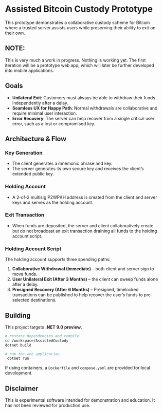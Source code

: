 # Assisted Bitcoin Custody Prototype

This prototype demonstrates a collaborative custody scheme for Bitcoin where a trusted server assists users while preserving their ability to exit on their own.

## NOTE:

This is very much a work in progress. Nothing is working yet. The first iteration will be a prototype web app, which will later be further developed into mobile applications.

## Goals
- **Unilateral Exit**: Customers must always be able to withdraw their funds independently after a delay.
- **Seamless UX for Happy Path**: Normal withdrawals are collaborative and require minimal user interaction.
- **Error Recovery**: The server can help recover from a single critical user error, such as a lost or compromised key.

## Architecture & Flow
### Key Generation
- The client generates a mnemonic phrase and key.
- The server generates its own secure key and receives the client’s extended public key.

### Holding Account
- A 2-of-2 multisig P2WPKH address is created from the client and server keys and serves as the holding account.

### Exit Transaction
- When funds are deposited, the server and client collaboratively create but do not broadcast an exit transaction draining all funds to the holding account script.

### Holding Account Script
The holding account supports three spending paths:
1. **Collaborative Withdrawal (Immediate)** – both client and server sign to move funds.
2. **User Unilateral Exit (After 3 Months)** – the client can sweep funds alone after a delay.
3. **Presigned Recovery (After 6 Months)** – Presigned, timelocked transactions can be published to help recover the user’s funds to pre-selected destinations.

## Building
This project targets **.NET 9.0 preview**.

```bash
# restore dependencies and compile
cd /workspace/AssistedCustody
dotnet build

# run the web application
 dotnet run
```

If using containers, a `Dockerfile` and `compose.yaml` are provided for local development.

## Disclaimer
This is experimental software intended for demonstration and education. It has not been reviewed for production use.
